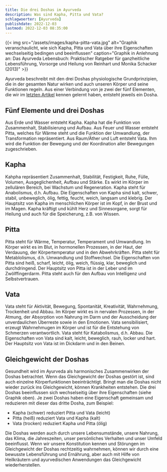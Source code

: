 ```yaml
---
title: Die drei Doshas im Ayurveda
description: Was sind Kapha, Pitta und Vata?
schlagwoerter: [Ayurveda]
publishdate: 2022-12-03
lastmod: 2022-12-03 08:35:00
---
```


{{< img src="/assets/images/kapha-pitta-vata.jpg" alt="Graphik veranschaulicht, wie sich Kapha, Pitta und Vata über ihre Eigenschaften wechselseitig bedingen und beeinflussen" caption="Graphik in Anlehnung an: Das Ayurveda Lebensbuch: Praktischer Ratgeber für ganzheitliche Lebensführung, Vorsorge und Heilung von Reinhart und Monika Schacker (2013)" >}}

Ayurveda beschreibt mit den drei Doshas physiologische Grundprinzipien, die in der gesamten Natur wirken und auch unseren Körper und seine Funktionen regeln. Aus einer Verbindung von je zwei der fünf Elementen, die wir im [letzten Artikel][1] kennen gelernt haben, entsteht jeweils ein Dosha.


## Fünf Elemente und drei Doshas

Aus Erde und Wasser entsteht Kapha. Kapha hat die Funktion von Zusammenhalt, Stabilisierung und Aufbau. Aus Feuer und Wasser entsteht Pitta, welches für Wärme steht und die Funktion der Umwandlung, der Transformation repräsentiert. Aus Raum/Äther und Luft entsteht Vata. Ihm wird die Funktion der Bewegung und der Koordination aller Bewegungen zugeschrieben.


## Kapha

Kahpha repräsentiert Zusammenhalt, Stabilität, Festigkeit, Ruhe, Fülle, Volumen, Ausgeglichenheit, Aufbau und Stärke. Es wirkt im Körper im zellulären Bereich, bei Wachstum und Regeneration. Kapha steht für Anabolismus, d.h. Aufbau. Die Eigenschaften von Kapha sind kalt, schwer, stabil, unbeweglich, ölig, fettig, feucht, weich, langsam und klebrig. Der Hauptsitz von Kapha im menschlichen Körper ist im Kopf, in der Brust und im Magen. Kapha kräftigt und kühlt Herz und Sinnesorgane, sorgt für Heilung und auch für die Speicherung, z.B. von Wissen.


## Pitta

Pitta steht für Wärme, Temperatur, Temperament und Umwandlung. Im Körper wirkt es im Blut, in hormonellen Prozessen, in der Haut, der Verdauung, der Körpertemperatur und in den Abwehrkräften. Pitta steht für Metablolismus, d.h. Umwandlung und Stoffwechsel. Die Eigenschaften von Pitta sind heiß, scharf, leicht, ölig, weich, flüssig, klar, beweglich und durchdringend. Der Hauptsitz von Pitta ist in der Leber und im Zwölffingerdarm. Pitta steht auch für den Aufbau von Intelligenz und Selbstvertrauen.


## Vata

Vata steht für Aktivität, Bewegung, Spontanität, Kreativität, Wahrnehmung, Trockenheit und Abbau. Im Körper wirkt es in nervalen Prozessen, in der Atmung, der Absorption von Nahrung im Darm und der Ausscheidung der unverdaulichen Überreste sowie in den Emotionen. Vata sensibilisiert, erzeugt Wahrnehmugen im Körper und ist für die Entstehung von Schmerzen verantwortlich. Vata steht für Katabolismus, d.h. Abbau. Die Eigenschaften von Vata sind kalt, leicht, beweglich, rauh, locker und hart. Der Hauptsitz von Vata ist im Dickdarm und in den Beinen. 


## Gleichgewicht der Doshas

Gesundheit wird im Ayurveda als harmonisches Zusammenwirken der Doshas betrachtet. Wenn das Gleichgewicht der Doshas gestört ist, sind auch einzelne Körperfunktionen beeinträchtigt. Bringt man die Doshas nicht wieder zurück ins Gleichgewicht, können Krankheiten entstehen. Die drei Doshas beeinflussen sich wechselseitig über ihre Eigenschaften (siehe Graphik oben). Je zwei Doshas haben eine Eigenschaft gemeinsam und reduzieren mit dieser das dritte Dosha, zum Beispiel:
- Kapha (schwer) reduziert Pitta und Vata (leicht)
- Pitta (heiß) reduziert Vata und Kapha (kalt)
- Vata (trocken) reduziert Kapha und Pitta (ölig)

Die Doshas werden auch durch unsere Lebensumstände, unsere Nahrung, das Klima, die Jahreszeiten, unser persönliches Verhalten und unser Umfeld beeinflusst. Wenn wir unsere Konstitution kennen und Störungen im Gleichgewicht der Doshas rechtzeitig wahrnehmen, können wir durch eine bewusste Lebensführung und Ernährung, aber auch mit Hilfe von Heilkräutern und ayurvedischen Anwendungen das Gleichgewicht wiederherstellen.


[1]: /artikel/2022/die-5-elemente-im-ayurveda/
